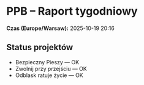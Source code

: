 # PPB – Raport tygodniowy
**Czas (Europe/Warsaw):** 2025-10-19 20:16

## Status projektów
- Bezpieczny Pieszy — OK
- Zwolnij przy przejściu — OK
- Odblask ratuje życie — OK

